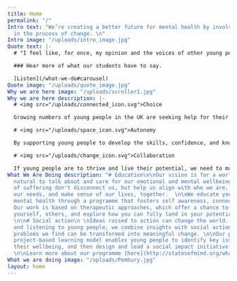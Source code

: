 ```yaml
---
title: Home
permalink: "/"
Intro text: "We’re creating a better future for mental health by involving young people
  in the process of change. \n"
Intro image: "/uploads/intro_image.jpg"
Quote text: |-
  # "I feel like, for once, my opinion and the voices of other young people have been listened to and that they actually matter."

  ### Hear more of what our students have to say.

  [Listen](/what-we-do#carousel)
Quote image: "/uploads/quote_image.jpg"
Why we are here image: "/uploads/scroller1.jpg"
Why we are here description: |-
  # <img src="/uploads/connected_icon.svg">Choice

  Growing numbers of young people in the UK are seeking help for their mental health, but many aren’t getting the support they need. With the NHS unable to meet the rising demand, we believe it's time for a new approach, one that is co-created with young people outside of clinical settings.

  # <img src="/uploads/space_icon.svg">Autonomy

  By supporting young people to develop the skills, confidence, and knowledge to look after their mental health, we can help them find meaning and opportunity in the everyday struggles of life. We run trauma-informed mental health education programs in schools, giving young people the tools to explore their minds and emotions in a safe and familiar environment.

  # <img src="/uploads/change_icon.svg">Collaboration

  If young people are to thrive and live their potential, we need to make sure our society's approach to mental health is working. We work alongside young people and psychologists to create social impact and research projects that enable young people's experiences, views and ideas to be a driving force for change.
What We Are Doing description: "# Education\n\nOur vision is for a world where it's
  natural to talk about and care for our emotional and mental wellbeing. Where times
  of suffering don't disconnect us, but help us align with who we are, acknowledge
  our needs, and make sense of our lives, together.  \n\nWe educate young people about
  mental health through a programme that fosters self awareness, connection, and hope.
  Our work is based on therapeutic approaches, which offer a chance to understand
  yourself, others, and explore how you can fully land in your potential, with integrity.
  \n\n# Social action\n \nIdeas raised to action can change the world. Working with
  and listening to young people, we combine insights with social action so that the
  problems we find can be transformed into meaningful change. \n\nOur programme's
  project-based learning model enables young people to identify key issues affecting
  their wellbeing, and then design and lead a social impact initiative as a solution.
  \n\nLearn more about our programme [here](http://statesofmind.org/what-we-do). \n\L"
What we are doing image: "/uploads/Pembury.jpg"
layout: home
---
```


## 